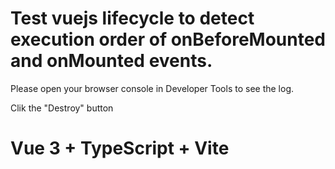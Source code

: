 # Test vuejs lifecycle to detect execution order of onBeforeMounted and onMounted events.

Please open your browser console in Developer Tools to see the log.

Clik the "Destroy" button

# Vue 3 + TypeScript + Vite
